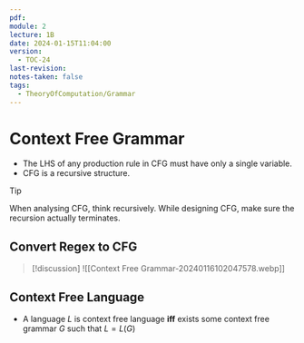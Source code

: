 ```yaml
---
pdf: 
module: 2
lecture: 1B
date: 2024-01-15T11:04:00
version:
  - TOC-24
last-revision: 
notes-taken: false
tags:
  - TheoryOfComputation/Grammar
---
```

# Context Free Grammar
- The LHS of any production rule in CFG must have only a single variable.
- CFG is a recursive structure.
> [!tip] 
> When analysing CFG, think recursively. 
> While designing CFG, make sure the recursion actually terminates.
## Convert Regex to CFG


> [!discussion] 
> ![[Context Free Grammar-20240116102047578.webp]]

## Context Free Language
- A language $L$ is context free language **iff** exists some context free grammar $G$ such that $L = L(G)$ 

